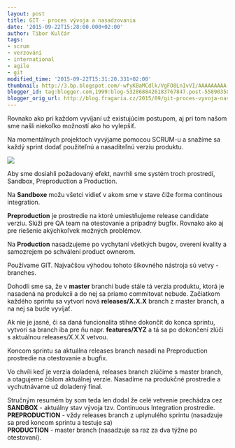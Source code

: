 ```yaml
---
layout: post
title: GIT - proces vývoja a nasadzovania
date: '2015-09-22T15:28:00.000+02:00'
author: Tibor Kulčár
tags:
- scrum
- verzování
- international
- agile
- git
modified_time: '2015-09-22T15:31:20.331+02:00'
thumbnail: http://3.bp.blogspot.com/-wfyKBaMCdlk/VgFO8LnIvVI/AAAAAAAAA-I/h8kqrlus_1I/s72-c/git-illustration.png
blogger_id: tag:blogger.com,1999:blog-5328688426183767847.post-5589035804181042989
blogger_orig_url: http://blog.fragaria.cz/2015/09/git-proces-vyvoja-nasadzovania.html
---
```


Rovnako ako pri každom vyvíjaní už existujúcim postupom, aj pri tom
našom sme našli niekoľko možností ako ho vylepšiť.  
  
Na momentálnych projektoch vyvýjame pomocou SCRUM-u a snažíme sa každý
sprint dodať použiteľnú a nasaditeľnú verziu
produktu.  
  
<span id="more"></span>

![](http://3.bp.blogspot.com/-wfyKBaMCdlk/VgFO8LnIvVI/AAAAAAAAA-I/h8kqrlus_1I/s320/git-illustration.png)

  
  
Aby sme dosiahli požadovaný efekt, navrhli sme systém troch prostredí,
Sandbox, Preproduction a Production.  
  
Na **Sandboxe** možu všetci vidieť v akom sme v stave čiže forma
continous integration.  
  
**Preproduction** je prostredie na ktoré umiestňujeme release candidate
verziu. Slúži pre QA team na otestovanie a prípadný bugfix. Rovnako ako
aj pre riešenie akýchkoľvek možných problémov.  
  
Na **Production** nasadzujeme po vychytaní všetkých bugov, overení
kvality a samozrejem po schválení product ownerom.  
  
Používame GIT. Najvačšou výhodou tohoto šikovného nástroja sú vetvy -
branches.  
  
Dohodli sme sa, že v **master** branchi bude stále tá verzia produktu,
ktorá je nasadená na produkcii a do nej sa priamo commitovat nebude.
Začiatkom každého sprintu sa vytvorí nová **releases/X.X.X** branch z
master branch, a na nej sa bude vyvíjať.  
  
Ak nie je jasné, či sa daná funcionalita stihne dokončit do konca
sprintu, vytvorí sa branch iba pre ňu napr. **features/XYZ** a tá sa po
dokončení zlúči s aktuálnou releases/X.X.X vetvou.  
  
Koncom sprintu sa aktuálna releases branch nasadí na Preproduction
prostredie na otestovanie a bugfix.  
  
Vo chvíli keď je verzia doladená, releases branch zlúčime s master
branch, a otagujeme číslom aktuálnej verzie. Nasadíme na produkčné
prostredie a vychutnávame už doladený final.  
  
Stručným resumém by som teda len dodal že celé vetvenie prechádza cez  
**SANDBOX** - aktuálny stav vývoja tzv. Continuous Integration
prostredie.  
**PREPRODUCTION** - vždy releases branch z uplynulého sprintu (nasadzuje
sa pred koncom sprintu a testuje sa)  
**PRODUCTION** - master branch (nasadzuje sa raz za dva týžne po
otestovaní).
